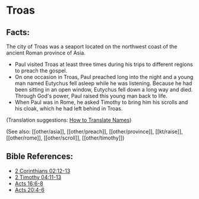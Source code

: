 # Troas #

## Facts: ##

The city of Troas was a seaport located on the northwest coast of the ancient Roman province of Asia.

* Paul visited Troas at least three times during his trips to different regions to preach the gospel.
* On one occasion in Troas, Paul preached long into the night and a young man named Eutychus fell asleep while he was listening. Because he had been sitting in an open window, Eutychus fell down a long way and died. Through God's power, Paul raised this young man back to life.
* When Paul was in Rome, he asked Timothy to bring him his scrolls and his cloak, which he had left behind in Troas.

(Translation suggestions: [How to Translate Names](en/ta-vol1/translate/man/translate-names))

(See also: [[other/asia]], [[other/preach]], [[other/province]], [[kt/raise]], [[other/rome]], [[other/scroll]], [[other/timothy]])

## Bible References: ##

* [2 Corinthians 02:12-13](en/tn/2co/help/02/12)
* [2 Timothy 04:11-13](en/tn/2ti/help/04/11)
* [Acts 16:6-8](en/tn/act/help/16/06)
* [Acts 20:4-6](en/tn/act/help/20/04)